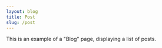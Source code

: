 ```yaml
---
layout: blog
title: Post
slug: /post
---
```


This is an example of a "Blog" page, displaying a list of posts.
<br />
